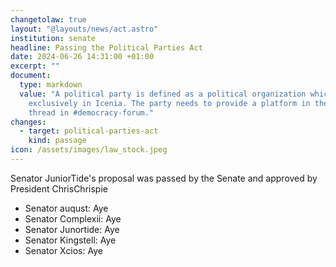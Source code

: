 ```yaml
---
changetolaw: true
layout: "@layouts/news/act.astro"
institution: senate
headline: Passing the Political Parties Act
date: 2024-06-26 14:31:00 +01:00
excerpt: ""
document:
  type: markdown
  value: "A political party is defined as a political organization which operates
    exclusively in Icenia. The party needs to provide a platform in their own
    thread in #democracy-forum."
changes:
  - target: political-parties-act
    kind: passage
icon: /assets/images/law_stock.jpeg
---
```

Senator JuniorTide's proposal was passed by the Senate and approved by President ChrisChrispie<!--more-->

* Senator auqust: Aye
* Senator Complexii: Aye
* Senator Junortide: Aye
* Senator Kingstell: Aye
* Senator Xcios: Aye

